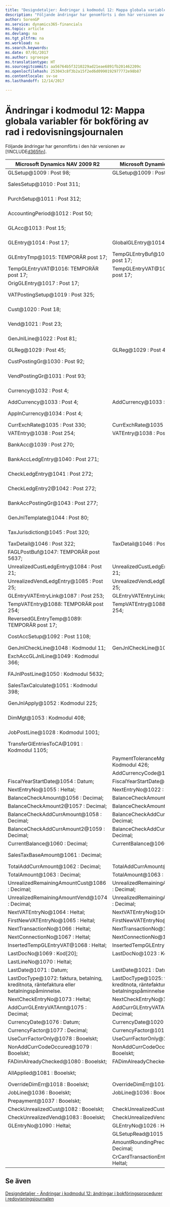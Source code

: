 ```yaml
---
title: "Designdetaljer: Ändringar i kodmodul 12: Mappa globala variabler för bokföring av rad i redovisningsjournalen | Microsoft Docs"
description: "Följande ändringar har genomförts i den här versionen av Dynamics 365."
author: SorenGP
ms.service: dynamics365-financials
ms.topic: article
ms.devlang: na
ms.tgt_pltfrm: na
ms.workload: na
ms.search.keywords: 
ms.date: 07/01/2017
ms.author: sgroespe
ms.translationtype: HT
ms.sourcegitcommit: aa56764b5f3210229ad21eae6891fb201462209c
ms.openlocfilehash: 253043c8f3b2a15f2ed6d0990192977772e98b87
ms.contentlocale: sv-se
ms.lasthandoff: 12/14/2017

---
```

# <a name="codeunit-12-changes-mapping-global-variables-for-general-journal-post-line"></a>Ändringar i kodmodul 12: Mappa globala variabler för bokföring av rad i redovisningsjournalen
Följande ändringar har genomförts i den här versionen av [!INCLUDE[d365fin](includes/d365fin_md.md)].  

|**Microsoft Dynamics NAV 2009 R2**|**Microsoft Dynamics NAV 2013 R2**|**Kommentar**|  
|----------------------------------------|----------------------------------------|-----------------|  
|GLSetup@1009 : Post 98;|GLSetup@1009 : Post 98;|Oförändrat|  
|SalesSetup@1010 : Post 311;||Ändrad till lokal|  
|PurchSetup@1011 : Post 312;||Ändrad till lokal|  
|AccountingPeriod@1012 : Post 50;||Ändrad till lokal|  
|GLAcc@1013 : Post 15;||Ändrad till lokal|  
|GLEntry@1014 : Post 17;|GlobalGLEntry@1014 : Post 17;|Namnet har bytts|  
|GLEntryTmp@1015: TEMPORÄR post 17;|TempGLEntryBuf@1010: TEMPORÄR post 17;|Namnet har bytts|  
|TempGLEntryVAT@1016: TEMPORÄR post 17;|TempGLEntryVAT@1016: TEMPORÄR post 17;|Oförändrat|  
|OrigGLEntry@1017 : Post 17;||Borttaget|  
|VATPostingSetup@1019 : Post 325;||Ändrad till lokal|  
|Cust@1020 : Post 18;||Ändrad till lokal|  
|Vend@1021 : Post 23;||Ändrad till lokal|  
|GenJnlLine@1022 : Post 81;||Ändrad till lokal|  
|GLReg@1029 : Post 45;|GLReg@1029 : Post 45;|Oförändrat|  
|CustPostingGr@1030 : Post 92;||Ändrad till lokal|  
|VendPostingGr@1031 : Post 93;||Ändrad till lokal|  
|Currency@1032 : Post 4;||Ändrad till lokal|  
|AddCurrency@1033 : Post 4;|AddCurrency@1033 : Post 4;|Oförändrat|  
|ApplnCurrency@1034 : Post 4;||Ändrad till lokal|  
|CurrExchRate@1035 : Post 330;|CurrExchRate@1035 : Post 330;|Oförändrat|  
|VATEntry@1038 : Post 254;|VATEntry@1038 : Post 254;|Oförändrat|  
|BankAcc@1039 : Post 270;||Ändrad till lokal|  
|BankAccLedgEntry@1040 : Post 271;||Ändrad till lokal|  
|CheckLedgEntry@1041 : Post 272;||Ändrad till lokal|  
|CheckLedgEntry2@1042 : Post 272;||Ändrad till lokal|  
|BankAccPostingGr@1043 : Post 277;||Ändrad till lokal|  
|GenJnlTemplate@1044 : Post 80;||Ändrad till lokal|  
|TaxJurisdiction@1045 : Post 320;||Ändrad till lokal|  
|TaxDetail@1046 : Post 322;|TaxDetail@1046 : Post 322;|Oförändrat|  
|FAGLPostBuf@1047: TEMPORÄR post 5637;||Ändrad till lokal|  
|UnrealizedCustLedgEntry@1084 : Post 21;|UnrealizedCustLedgEntry@1084 : Post 21;|Oförändrat|  
|UnrealizedVendLedgEntry@1085 : Post 25;|UnrealizedVendLedgEntry@1085 : Post 25;|Oförändrat|  
|GLEntryVATEntryLink@1087 : Post 253;|GLEntryVATEntryLink@1087 : Post 253;|Oförändrat|  
|TempVATEntry@1088: TEMPORÄR post 254;|TempVATEntry@1088: TEMPORÄR post 254;|Oförändrat|  
|ReversedGLEntryTemp@1089: TEMPORÄR post 17;||Flyttad till Codeunit17|  
|CostAccSetup@1092 : Post 1108;||Ändrad till lokal|  
|GenJnlCheckLine@1048 : Kodmodul 11;|GenJnlCheckLine@1001 : Kodmodul 11;|Oförändrat|  
|ExchAccGLJnlLine@1049 : Kodmodul 366;||Ändrad till lokal|  
|FAJnlPostLine@1050 : Kodmodul 5632;||Ändrad till lokal|  
|SalesTaxCalculate@1051 : Kodmodul 398;||Ändrad till lokal|  
|GenJnlApply@1052 : Kodmodul 225;||Ändrad till lokal|  
|DimMgt@1053 : Kodmodul 408;||Ändrad till lokal|  
|JobPostLine@1028 : Kodmodul 1001;||Ändrad till lokal|  
|TransferGlEntriesToCA@1091 : Kodmodul 1105;||Ändrad till lokal|  
||PaymentToleranceMgt@1002 : Kodmodul 426;|Monterade|  
||AddCurrencyCode@1117 : Kod[10];|Monterade|  
|FiscalYearStartDate@1054 : Datum;|FiscalYearStartDate@1011 : Datum;|Oförändrat|  
|NextEntryNo@1055 : Heltal;|NextEntryNo@1022 : Heltal;|Oförändrat|  
|BalanceCheckAmount@1056 : Decimal;|BalanceCheckAmount@1056 : Decimal;|Oförändrat|  
|BalanceCheckAmount2@1057 : Decimal;|BalanceCheckAmount2@1057 : Decimal;|Oförändrat|  
|BalanceCheckAddCurrAmount@1058 : Decimal;|BalanceCheckAddCurrAmount@1058 : Decimal;|Oförändrat|  
|BalanceCheckAddCurrAmount2@1059 : Decimal;|BalanceCheckAddCurrAmount2@1059 : Decimal;|Oförändrat|  
|CurrentBalance@1060 : Decimal;|CurrentBalance@1060 : Decimal;|Oförändrat|  
|SalesTaxBaseAmount@1061 : Decimal;||Ändrad till lokal|  
|TotalAddCurrAmount@1062 : Decimal;|TotalAddCurrAmount@1062 : Decimal;|Oförändrat|  
|TotalAmount@1063 : Decimal;|TotalAmount@1063 : Decimal;|Oförändrat|  
|UnrealizedRemainingAmountCust@1086 : Decimal;|UnrealizedRemainingAmountCust@1086 : Decimal;|Oförändrat|  
|UnrealizedRemainingAmountVend@1074 : Decimal;|UnrealizedRemainingAmountVend@1074 : Decimal;|Oförändrat|  
|NextVATEntryNo@1064 : Heltal;|NextVATEntryNo@1064 : Heltal;|Oförändrat|  
|FirstNewVATEntryNo@1065 : Heltal;|FirstNewVATEntryNo@1065 : Heltal;|Oförändrat|  
|NextTransactionNo@1066 : Heltal;|NextTransactionNo@1066 : Heltal;|Oförändrat|  
|NextConnectionNo@1067 : Heltal;|NextConnectionNo@1067 : Heltal;|Oförändrat|  
|InsertedTempGLEntryVAT@1068 : Heltal;|InsertedTempGLEntryVAT@1027 : Heltal;|Oförändrat|  
|LastDocNo@1069 : Kod[20];|LastDocNo@1023 : Kod[20];|Oförändrat|  
|LastLineNo@1070 : Heltal;||Borttaget|  
|LastDate@1071 : Datum;|LastDate@1021 : Datum;|Oförändrat|  
|LastDocType@1072: faktura, betalning, kreditnota, räntefaktura eller betalningspåminnelse.|LastDocType@1025: faktura, betalning, kreditnota, räntefaktura eller betalningspåminnelse.|Oförändrat|  
|NextCheckEntryNo@1073 : Heltal;|NextCheckEntryNo@1028 : Heltal;|Oförändrat|  
|AddCurrGLEntryVATAmt@1075 : Decimal;|AddCurrGLEntryVATAmt@1017 : Decimal;|Oförändrat|  
|CurrencyDate@1076 : Datum;|CurrencyDate@1020 : Datum;|Oförändrat|  
|CurrencyFactor@1077 : Decimal;|CurrencyFactor@1019 : Decimal;|Oförändrat|  
|UseCurrFactorOnly@1078 : Booelskt;|UseCurrFactorOnly@1078 : Booelskt;|Oförändrat|  
|NonAddCurrCodeOccured@1079 : Booelskt;|NonAddCurrCodeOccured@1079 : Booelskt;|Oförändrat|  
|FADimAlreadyChecked@1080 : Booelskt;|FADimAlreadyChecked@1080 : Booelskt;|Oförändrat|  
|AllApplied@1081 : Booelskt;||Ändrad till lokal|  
|OverrideDimErr@1018 : Booelskt;|OverrideDimErr@1018 : Booelskt;|Oförändrat|  
|JobLine@1036 : Booelskt;|JobLine@1036 : Booelskt;|Oförändrat|  
|Prepayment@1037 : Booelskt;||Borttaget|  
|CheckUnrealizedCust@1082 : Booelskt;|CheckUnrealizedCust@1082 : Booelskt;|Oförändrat|  
|CheckUnrealizedVend@1083 : Booelskt;|CheckUnrealizedVend@1083 : Booelskt;|Oförändrat|  
|GLEntryNo@1090 : Heltal;|GLEntryNo@1026 : Heltal;|Oförändrat|  
||GLSetupRead@1015 : Booelskt;|Monterade|  
||AmountRoundingPrecision@1012 : Decimal;|Monterade|  
||CrCardTransactionEntryNo@1013 : Heltal;|Monterade|  

## <a name="see-also"></a>Se även  
 [Designdetaljer - Ändringar i kodmodul 12: ändringar i bokföringsprocedurer i redovisningsjournalen](design-details-codeunit-12-changes-changes-in-general-journal-post-procedures.md)

